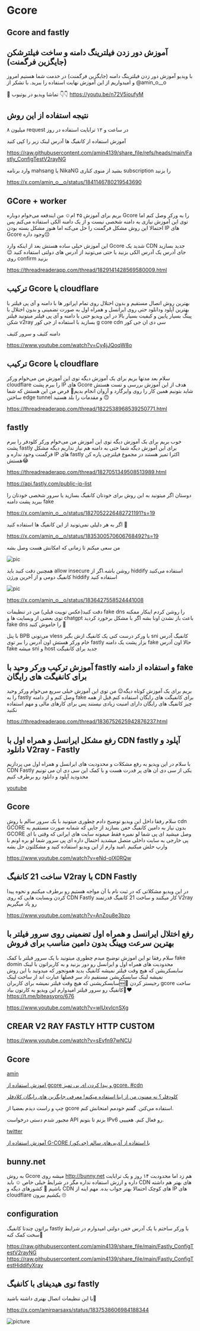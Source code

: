 # Gcore

## Gcore and fastly



##  آموزش دور زدن فیلترینگ دامنه و ساخت فیلترشکن (جایگزین فرگمنت)


با ویدیو آموزش دور زدن فیلترینگ دامنه (جایگزین فرگمنت) در خدمت شما هستیم امروز و امیدواریم از این آموزش نهایت استفاده را ببرید. با تشکر از @amin_o__o
 

🔗 تماشا ویدیو در یوتیوب 👇👇
https://youtu.be/n72V5ioufyM



## نتیجه استفاده از این روش

 ۸ میلیون request در ساعت و ۱۲ ترابایت استفاده در روز

آموزش استفاده از کانفیگ‌ ها آدرس لینک زیر را کپی کنید 

https://raw.githubusercontent.com/amin4139/share_file/refs/heads/main/Fastly_ConfigTestV2rayNG

وارد برنامه mahsang یا NikaNG بشید از منوی کناری subscription را بزنید

https://x.com/amin_o__o/status/1841146780219543690

## GCore + worker


بریم برای آموزش ۴۵ ام☺️ من ایندفعه می‌خوام دوباره Gcore را به ورکر وصل کنم اما توی این آموزش نیازی به دامنه شخصی نیست و از یک دامنه الکی استفاده می‌کنم پس احتمالا این روش مشکل فرگمنت را حل می‌کنه اما هنوز مشکل بسته بودن IP های Gcore وجود داره😔 


این آموزش خیلی ساده هستش بعد از اینکه وارد Gcore شدید یک CDN جدید بسازید جای آدرس یک آدرس الکی بزنید یا حتی می‌تونید از آدرس های دولتی استفاده کنید 😉 روی confirm بزنید 


https://threadreaderapp.com/thread/1829141428569580009.html


## ترکیب Gcore با cloudflare

بهترین روش اتصال مستقیم و بدون اختلال روی تمام اپراتور ها با دامنه و آی پی فیلتر با بهترین آپلود ودانلود حتی روی ایرانسل و همراه اول به صورت تضمینی و بدون اختلال با پینگ بسیار پایین و کیفیت بسیار بالا در این ویدیو حتی با دامنه و آی پی فیلتر میتونید فیلتر شکن v2ray بسازید با استفاده از جی کور g core cdn سی دی ان جی کور



دامنه کثیف و سرور کثیف

https://www.youtube.com/watch?v=Cy4jJQoqW8o



## ترکیب Gcore با cloudflare

سلام بعد مدتها بریم برای یک آموزش دیگه توی این آموزش من می‌خوام ورکر cloudflare را ببرم پشت IP های Gcore هدف از این آموزش بررسی و تست هستش شاید بتونیم همین کار را روی وایرگارد و آروان انجام بدیم🤷 فرض من این هستش که شما ساختن edge tunnel و مقدمات را بلد هستید 🙃 

https://threadreaderapp.com/thread/1822538968539250771.html

## fastly

خوب بریم برای یک آموزش دیگه توی این آموزش من می‌خوام ورکر کلودفر را ببرم پشت fastly برای این آموزش دیگه شما حتی به دامنه هم نیاز نداریم دیگه مشکل فرگمنت وجود نداره و IP های fastly اکثرا تمیز هستند در مجموع فیلترچی پاره کن هستش😂 

https://threadreaderapp.com/thread/1827051349508513989.html

https://api.fastly.com/public-ip-list


دوستان اگر میتونید به این روش برای خودتان کانفیگ‌ بسازید یا سرور شخصی خودتان را ببرید پشت دامنه fake 

https://x.com/amin_o__o/status/1827052226482721191?s=19

اگر به هر دلیلی نمی‌تونید از این کانفیگ‌ ها استفاده کنید 🙏

https://x.com/amin_o__o/status/1835300570606768492?s=19

من سعی میکنم تا زمانی که امکانش هست وصل بشه

![pic](https://pbs.twimg.com/media/GXxNG_xWQAAiihI?format=png&name=small)

همچنین دقت کنید باید allow insecure روشن باشه.اگر از hiddify استفاده می‌کنید کانفیگ‌ دومی و از آخرین ورژن hiddify استفاده کنید 

![pic](https://pbs.twimg.com/media/GXxNIZDXYAAcJIE?format=jpg&name=large)

https://x.com/amin_o__o/status/1836427558524441008


دقت کنید(عکس توییت قبلی) من در تنظیمات fake dns را روشن کردم اینکار ممکنه توی بعضی از وبسایت ها و chatgpt باعث باز نشدن اونا بشه اگر با مشکل برخورد کردید fake dns را خاموش کنید 🙏

با پنل BPB می‌تونی vless با ورکر درست کنی یک کانفیگ‌ ازش بگیر sni کانفیگ‌ آدرس خام ورکر هستش اون آدرس را ببر توی fastly بزار پشت یک دامنه fake حالا اون آدرس fake میشه sni و host جدید برای کانفیگت



## آموزش ترکیب ورکر وحید با fastly و استفاده از دامنه fake برای کانفیگت های رایگان


بریم برای یک آموزش کوتاه دیگه😉 من توی این آموزش خیلی سریع می‌خوام ورکر وحید را به fastly وصل کنم و از دامنه fake برای کانفیگت های رایگان استفاده کنم.قبل از همه چیز کانفیگ‌ های رایگان دارای امنیت زیادی نیستند پس برای کارهای مالی و مهم استفاده نکنید


https://threadreaderapp.com/thread/1836752625942876237.html



##  رفع مشکل ایرانسل و همراه اول با CDN fastly آپلود و دانلود V2ray - Fastly 

با سلام در این ویدیو به رفع مشکلات و محدودیت های ایرانسل و همراه اول می پردازیم CDN Fastly یکی از سی دی ان های پر قدرت هست و با کمک این سی دی ان می تونیم محدودید آپلود و دانلود رو برطرف کنیم

[youtube](https://www.youtube.com/watch?v=Fpn6ZIP-8UU)




## Gcore

سلام رفقا داخل این ویدیو توضیح دادم چطوری میتونید با یک سرور سالم با روش cdn GCORE بدون نیاز به دامین کانفیگ خفن بسازید از جایی که شمابه صورت مستقیم به GCORE وصل میشید ای پی شما لو نمیره فقط میمونه سایت های ایرانی که وقتی با ای پی خارجی به سایت داخلی متصل میشدید احتمال داره ای پی سرور شما لو بره اونم با وارپ حلش میکنیم .امید وارم از این ویدیو استفاده کنید و مشکلتون حل بشه

https://www.youtube.com/watch?v=eNd-oIX0RQw



## ساخت 21 کانفیگ V2ray با CDN Fastly 

در این ویدیو مشکلاتی که در ثبت نام با آن مواجه هستیم رو برطرف میکنیم و نحوه پیدا کردن وبسایت هایی که روی CDN Fastly کار میکنند و ساخت 21 کانفیگ قدرتمند V2ray رو یاد میگیریم

https://www.youtube.com/watch?v=AnZou8e3bzo



##  رفع اختلال ایرانسل و همراه اول تضمینی روی سرور فیلتر با بهترین سرعت وپینگ بدون دامین مناسب برای فروش 


سلام رفقا تو این اموزش‌ توضیح میدم چطوری میتونید با یک سرور فیلتر با کمک fake domin محدودیت های همراه اول و ایرانسل رو دور بزنید و به کاربراتون با لینک سابسکریشن که هیچ وقت فیلتر نمیشه کانفیگ بدید
همونجور که میدونید با این روش نمیشه لینک سابسکریشن مستقیم داد
سر فصلها عبارت اند از
ساخت لینک سابسکریشنی که هیچ وقت فیلتر نمیشه برای کاربران🆕🎉
رجیستر کردن gcore
ساخت کانفیگ رو سرور فیلتر
امیدوارم این ویدیو به کارتون بیاد🙏❤️
https://t.me/biteasypro/676


https://www.youtube.com/watch?v=wlUxvIcnSXg



##  CREAR V2 RAY FASTLY HTTP CUSTOM 

https://www.youtube.com/watch?v=sEvfn97wNCU


## Gcore


[amin](https://threadreaderapp.com/thread/1667191394887163906.html)

[ اموزش استفاده از gcore و پیدا کردن ای پی تمیز gcore. #cdn ](https://www.youtube.com/watch?v=fIBnImTUY_M)


[ کلودفلر؟ نه ممنون من از اینا استفاده میکنم! معرفی جایگزین های رایگان کلادفلر ](https://www.youtube.com/watch?v=STe5s-xjEF0)


چپ و راست دیدم بعضیا از gcore استفاده می‌کنن. گفتم خودمم امتحانش کنم.

مجبور شدم دستی درخواست API بزنم تا بتونم IPv6 رو فعال کنم. هعیییی.

[twitter](https://threadreaderapp.com/thread/1781697748875546941.html)


[آموزش استفاده از G-CORE (جی‌کور) با استفاده از آی‌پی‌های سالم](https://telegra.ph/%D8%A2%D9%85%D9%88%D8%B2%D8%B4-%D8%A7%D8%B3%D8%AA%D9%81%D8%A7%D8%AF%D9%87-%D8%A7%D8%B2-G-CORE-%D8%AC%DB%8C%E2%80%8C%DA%A9%D9%88%D8%B1-%D8%A8%D8%A7-%D8%A7%D8%B3%D8%AA%D9%81%D8%A7%D8%AF%D9%87-%D8%A7%D8%B2-%D8%A2%DB%8C%E2%80%8C%D9%BE%DB%8C%E2%80%8C%D9%87%D8%A7%DB%8C-%D8%B3%D8%A7%D9%84%D9%85-05-11-2)




## bunny.net

به روش Gcore میشه روی http://bunny.net هم زد اما محدودیت ۱۴ روز و یک ترابایت داره و ارزش استفاده نداره مگر در شرایط خیلی خاص ☺️ باید CDN های بهتر هم داشته باشیم 🤷 کشورهای دیگه و CDN های کوچک احتمالا بهتر جواب بده. مهم اینه از IP های cloudflare بکشیم بیرون 🙄


## configuration

براتون چندتا کانفیگ fastly با ورکر ساختم با یک آدرس خفن دولتی امیدوارم در شرایط سخت کمک کنه🤞

https://raw.githubusercontent.com/amin4139/share_file/main/Fastly_ConfigTestV2rayNG
https://raw.githubusercontent.com/amin4139/share_file/main/Fastly_ConfigTestHiddifyXray


## توی هیدیفای با کانفیگ fastly

 با این تنظیمات اتصال بهتری داشته باشید🫶

https://x.com/amirparsaxs/status/1837538606984188344

![picture](https://pbs.twimg.com/media/GYA_nVxXEAABPD0?format=jpg&name=medium)